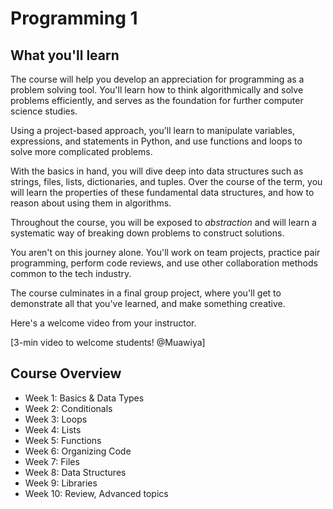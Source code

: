 # Programming 1

## What you'll learn

The course will help you develop an appreciation for programming as a problem 
solving tool. You'll learn how to think algorithmically and solve problems 
efficiently, and serves as the foundation for further computer science studies. 

Using a project-based approach, you'll learn to manipulate variables, 
expressions, and statements in Python, and use functions and loops to solve more
complicated problems. 

With the basics in hand, you will dive deep into data structures such as strings, 
files, lists, dictionaries, and tuples. Over the course of the term, you will 
learn the properties of these fundamental data structures, and how to reason
about using them in algorithms.

Throughout the course, you will be exposed to _abstraction_ and will learn a 
systematic way of breaking down problems to construct solutions. 

You aren't on this journey alone. You'll work on team projects, practice pair 
programming, perform code reviews, and use other collaboration methods common to 
the tech industry. 

The course culminates in a final group project, where you'll get to demonstrate
all that you've learned, and make something creative.

<aside>

Here's a welcome video from your instructor.

[3-min video to welcome students! @Muawiya]

</aside>


## Course Overview

- Week 1: Basics & Data Types
- Week 2: Conditionals
- Week 3: Loops
- Week 4: Lists 
- Week 5: Functions
- Week 6: Organizing Code
- Week 7: Files
- Week 8: Data Structures
- Week 9: Libraries
- Week 10: Review, Advanced topics
